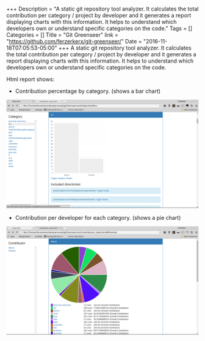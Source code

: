 +++
Description = "A static git repository tool analyzer. It calculates the total contribution per category / project by developer and it generates a report displaying charts with this information. It helps to understand which developers own or understand specific categories on the code."
Tags = []
Categories = []
Title = "Git Greenseer"
link = "https://github.com/ferzerkerx/git-greenseer/"
Date = "2016-11-18T07:05:53-05:00"
+++
A static git repository tool analyzer. It calculates the total contribution per category / project by developer 
and it generates a report displaying charts with this information. It helps to understand which developers own or understand
specific categories on the code.

Html report shows:

- Contribution percentage by category. (shows a bar chart)
<img src="https://raw.githubusercontent.com/ferzerkerx/git-greenseer/master/screenshots/category_view.png" class="project-img img-responsive"/>

- Contribution per developer for each category. (shows a pie chart)
<img src="https://raw.githubusercontent.com/ferzerkerx/git-greenseer/master/screenshots/dev_vew.png" class="project-img img-responsive"/>


